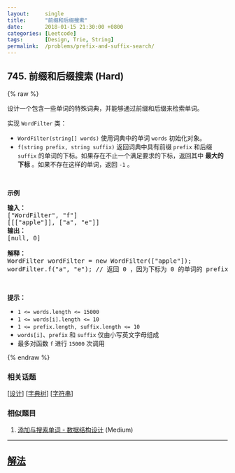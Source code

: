 ```yaml
---
layout:     single
title:      "前缀和后缀搜索"
date:       2018-01-15 21:30:00 +0800
categories: [Leetcode]
tags:       [Design, Trie, String]
permalink:  /problems/prefix-and-suffix-search/
---
```


## 745. 前缀和后缀搜索 (Hard)

{% raw %}

<p>设计一个包含一些单词的特殊词典，并能够通过前缀和后缀来检索单词。</p>

<p>实现 <code>WordFilter</code> 类：</p>

<ul>
	<li><code>WordFilter(string[] words)</code> 使用词典中的单词 <code>words</code> 初始化对象。</li>
	<li><code>f(string prefix, string suffix)</code> 返回词典中具有前缀 <code>prefix</code> 和后缀<code>suffix</code> 的单词的下标。如果存在不止一个满足要求的下标，返回其中 <strong>最大的下标</strong> 。如果不存在这样的单词，返回 <code>-1</code> 。</li>
</ul>

<p> </p>

<p><strong>示例</strong></p>

<pre>
<strong>输入：</strong>
["WordFilter", "f"]
[[["apple"]], ["a", "e"]]
<strong>输出：</strong>
[null, 0]

<strong>解释：</strong>
WordFilter wordFilter = new WordFilter(["apple"]);
wordFilter.f("a", "e"); // 返回 0 ，因为下标为 0 的单词的 prefix = "a" 且 suffix = 'e" 。
</pre>
 

<p><strong>提示：</strong></p>

<ul>
	<li><code>1 <= words.length <= 15000</code></li>
	<li><code>1 <= words[i].length <= 10</code></li>
	<li><code>1 <= prefix.length, suffix.length <= 10</code></li>
	<li><code>words[i]</code>、<code>prefix</code> 和 <code>suffix</code> 仅由小写英文字母组成</li>
	<li>最多对函数 <code>f</code> 进行 <code>15000</code> 次调用</li>
</ul>

{% endraw %}

### 相关话题
  [[设计](https://github.com/openset/leetcode/tree/master/tag/design/README.md)]
  [[字典树](https://github.com/openset/leetcode/tree/master/tag/trie/README.md)]
  [[字符串](https://github.com/openset/leetcode/tree/master/tag/string/README.md)]

### 相似题目
  1. [添加与搜索单词 - 数据结构设计](/problems/design-add-and-search-words-data-structure) (Medium)

---

## [解法](https://github.com/openset/leetcode/tree/master/problems/prefix-and-suffix-search)

